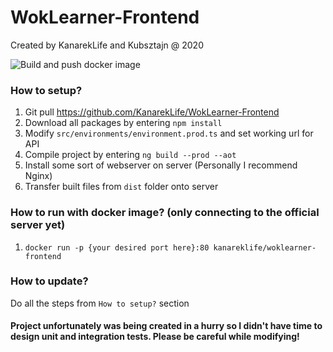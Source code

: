 # WokLearner-Frontend
Created by KanarekLife and Kubsztajn @ 2020

![Build and push docker image](https://github.com/KanarekLife/WokLearner-Frontend/workflows/Build%20and%20push%20docker%20image/badge.svg)

### How to setup?
1. Git pull https://github.com/KanarekLife/WokLearner-Frontend
2. Download all packages by entering `npm install`
3. Modify `src/environments/environment.prod.ts` and set working url for API
4. Compile project by entering `ng build --prod --aot`
5. Install some sort of webserver on server (Personally I recommend Nginx)
6. Transfer built files from `dist` folder onto server
### How to run with docker image? (only connecting to the official server yet)
1. `docker run -p {your desired port here}:80 kanareklife/woklearner-frontend`
### How to update?
Do all the steps from `How to setup?` section

#### Project unfortunately was being created in a hurry so I didn't have time to design unit and integration tests. Please be careful while modifying!
